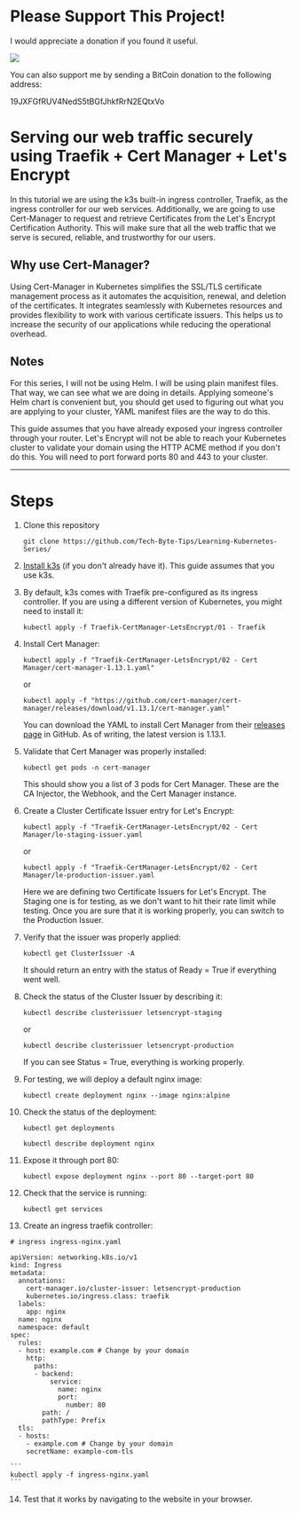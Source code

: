 # Please Support This Project!

I would appreciate a donation if you found it useful.

[![](https://www.paypalobjects.com/en_US/i/btn/btn_donateCC_LG.gif)](https://www.paypal.com/cgi-bin/webscr?cmd=_donations&business=53CD2WNX3698E&lc=US&item_name=TechByteTips&item_number=Learning%2dKubernetes%2dSeries&currency_code=USD&bn=PP%2dDonationsBF%3abtn_donateCC_LG%2egif%3aNonHosted)

You can also support me by sending a BitCoin donation to the following address:

19JXFGfRUV4NedS5tBGfJhkfRrN2EQtxVo

# Serving our web traffic securely using Traefik + Cert Manager + Let's Encrypt

In this tutorial we are using the k3s built-in ingress controller, Traefik, as the ingress controller for our web services.  Additionally, we are going to use Cert-Manager to request and retrieve Certificates from the Let's Encrypt Certification Authority.  This will make sure that all the web traffic that we serve is secured, reliable, and trustworthy for our users.

## Why use Cert-Manager?

Using Cert-Manager in Kubernetes simplifies the SSL/TLS certificate management process as it automates the acquisition, renewal, and deletion of the certificates.  It integrates seamlessly with Kubernetes resources and provides flexibility to work with various certificate issuers.  This helps us to increase the security of our applications while reducing the operational overhead.

## Notes

For this series, I will not be using Helm.  I will be using plain manifest files.  That way, we can see what we are doing in details.  Applying someone's Helm chart is convenient but, you should get used to figuring out what you are applying to your cluster, YAML manifest files are the way to do this.

This guide assumes that you have already exposed your ingress controller through your router.  Let's Encrypt will not be able to reach your Kubernetes cluster to validate your domain using the HTTP ACME method if you don't do this.  You will need to port forward ports 80 and 443 to your cluster.

---

# Steps

1. Clone this repository

    ```
    git clone https://github.com/Tech-Byte-Tips/Learning-Kubernetes-Series/
    ```

2. [Install k3s](https://github.com/Tech-Byte-Tips/Reference-Guides/blob/main/K3S-In-Netbooted-Raspberry-Pis.md) (if you don't already have it).  This guide assumes that you use k3s.

3. By default, k3s comes with Traefik pre-configured as its ingress controller.  If you are using a different version of Kubernetes, you might need to install it:

    ```
    kubectl apply -f Traefik-CertManager-LetsEncrypt/01 - Traefik
    ```

4. Install Cert Manager:

    ```
    kubectl apply -f "Traefik-CertManager-LetsEncrypt/02 - Cert Manager/cert-manager-1.13.1.yaml"
    ```
    or 
    ```
    kubectl apply -f "https://github.com/cert-manager/cert-manager/releases/download/v1.13.1/cert-manager.yaml"
    ```

    You can download the YAML to install Cert Manager from their [releases page](https://github.com/cert-manager/cert-manager/releases/) in GitHub.  As of writing, the latest version is 1.13.1.

5. Validate that Cert Manager was properly installed:

    ```
    kubectl get pods -n cert-manager
    ```

    This should show you a list of 3 pods for Cert Manager.  These are the CA Injector, the Webhook, and the Cert Manager instance.

6. Create a Cluster Certificate Issuer entry for Let's Encrypt:

    ```
    kubectl apply -f "Traefik-CertManager-LetsEncrypt/02 - Cert Manager/le-staging-issuer.yaml
    ```
    or
    ```
    kubectl apply -f "Traefik-CertManager-LetsEncrypt/02 - Cert Manager/le-production-issuer.yaml
    ```

    Here we are defining two Certificate Issuers for Let's Encrypt.  The Staging one is for testing, as we don't want to hit their rate limit while testing.  Once you are sure that it is working properly, you can switch to the Production Issuer.

7. Verify that the issuer was properly applied:

    ```
    kubectl get ClusterIssuer -A
    ```

    It should return an entry with the status of Ready = True if everything went well.

8. Check the status of the Cluster Issuer by describing it:

    ```
    kubectl describe clusterissuer letsencrypt-staging
    ```
    or 
    ```
    kubectl describe clusterissuer letsencrypt-production
    ```

    If you can see Status = True, everything is working properly.

9. For testing, we will deploy a default nginx image:

    ```
    kubectl create deployment nginx --image nginx:alpine
    ```

10. Check the status of the deployment:

    ```
    kubectl get deployments
    ```

    ```
    kubectl describe deployment nginx
    ```

11. Expose it through port 80:

    ```
    kubectl expose deployment nginx --port 80 --target-port 80
    ```

12. Check that the service is running:

    ```
    kubectl get services
    ```

13. Create an ingress traefik controller:

```
# ingress ingress-nginx.yaml

apiVersion: networking.k8s.io/v1
kind: Ingress
metadata:
  annotations:
    cert-manager.io/cluster-issuer: letsencrypt-production
    kubernetes.io/ingress.class: traefik
  labels:
    app: nginx
  name: nginx
  namespace: default
spec:
  rules:
  - host: example.com # Change by your domain
    http:
      paths:
      - backend:
          service:
            name: nginx
            port: 
              number: 80
        path: /
        pathType: Prefix  
  tls:
  - hosts:
    - example.com # Change by your domain
    secretName: example-com-tls
```

    ```
    kubectl apply -f ingress-nginx.yaml
    ```

14. Test that it works by navigating to the website in your browser.